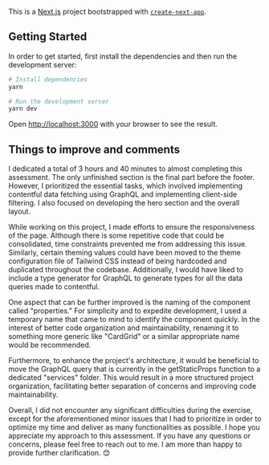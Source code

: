 This is a [Next.js](https://nextjs.org/) project bootstrapped with [`create-next-app`](https://github.com/vercel/next.js/tree/canary/packages/create-next-app).

## Getting Started

In order to get started, first install the dependencies and then run the development server:

```bash
# Install dependencies
yarn

# Run the development server
yarn dev
```

Open [http://localhost:3000](http://localhost:3000) with your browser to see the result.

## Things to improve and comments

I dedicated a total of 3 hours and 40 minutes to almost completing this assessment. The only unfinished section is the final part before the footer. However, I prioritized the essential tasks, which involved implementing contentful data fetching using GraphQL and implementing client-side filtering. I also focused on developing the hero section and the overall layout.

While working on this project, I made efforts to ensure the responsiveness of the page. Although there is some repetitive code that could be consolidated, time constraints prevented me from addressing this issue. Similarly, certain theming values could have been moved to the theme configuration file of Tailwind CSS instead of being hardcoded and duplicated throughout the codebase. Additionally, I would have liked to include a type generator for GraphQL to generate types for all the data queries made to contentful.

One aspect that can be further improved is the naming of the component called "properties." For simplicity and to expedite development, I used a temporary name that came to mind to identify the component quickly. In the interest of better code organization and maintainability, renaming it to something more generic like "CardGrid" or a similar appropriate name would be recommended.

Furthermore, to enhance the project's architecture, it would be beneficial to move the GraphQL query that is currently in the getStaticProps function to a dedicated "services" folder. This would result in a more structured project organization, facilitating better separation of concerns and improving code maintainability.

Overall, I did not encounter any significant difficulties during the exercise, except for the aforementioned minor issues that I had to prioritize in order to optimize my time and deliver as many functionalities as possible. I hope you appreciate my approach to this assessment. If you have any questions or concerns, please feel free to reach out to me. I am more than happy to provide further clarification. 😊

